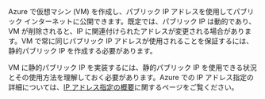 Azure で仮想マシン (VM) を作成し、パブリック IP アドレスを使用してパブリック インターネットに公開できます。既定では、パブリック IP は動的であり、VM が削除されると、IP に関連付けられたアドレスが変更される場合があります。VM で常に同じパブリック IP アドレスが使用されることを保証するには、静的パブリック IP を作成する必要があります。

VM に静的パブリック IP を実装するには、静的パブリック IP を使用できる状況とその使用方法を理解しておく必要があります。Azure での IP アドレス指定の詳細については、[IP アドレス指定の概要](virtual-network-ip-addresses-overview-arm.md)に関するページをご覧ください。

<!---HONumber=AcomDC_0114_2016-->